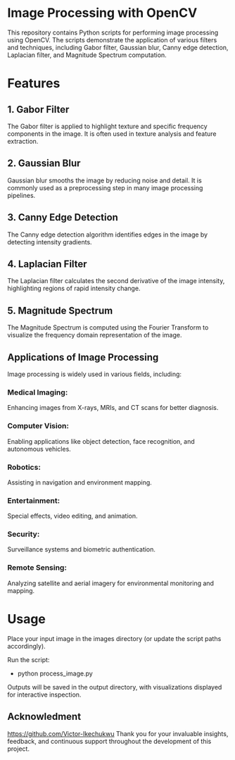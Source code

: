 
# Image Processing with OpenCV
This repository contains Python scripts for performing image processing using OpenCV. The scripts demonstrate the application of various filters and techniques, including Gabor filter, Gaussian blur, Canny edge detection, Laplacian filter, and Magnitude Spectrum computation.

# Features

## 1. Gabor Filter
The Gabor filter is applied to highlight texture and specific frequency components in the image. It is often used in texture analysis and feature extraction.

## 2. Gaussian Blur
Gaussian blur smooths the image by reducing noise and detail. It is commonly used as a preprocessing step in many image processing pipelines.

## 3. Canny Edge Detection
The Canny edge detection algorithm identifies edges in the image by detecting intensity gradients.

## 4. Laplacian Filter
The Laplacian filter calculates the second derivative of the image intensity, highlighting regions of rapid intensity change.

## 5. Magnitude Spectrum
The Magnitude Spectrum is computed using the Fourier Transform to visualize the frequency domain representation of the image.

## Applications of Image Processing

Image processing is widely used in various fields, including:

### Medical Imaging: 
Enhancing images from X-rays, MRIs, and CT scans for better diagnosis.

### Computer Vision: 
Enabling applications like object detection, face recognition, and autonomous vehicles.

### Robotics: 
Assisting in navigation and environment mapping.

### Entertainment: 
Special effects, video editing, and animation.

### Security: 
Surveillance systems and biometric authentication.

### Remote Sensing: 
Analyzing satellite and aerial imagery for environmental monitoring and mapping.

# Usage
Place your input image in the images directory (or update the script paths accordingly).

Run the script:

* python process_image.py

Outputs will be saved in the output directory, with visualizations displayed for interactive inspection.

## Acknowledment
https://github.com/Victor-Ikechukwu Thank you for your invaluable insights, feedback, and continuous support throughout the development of this project.
